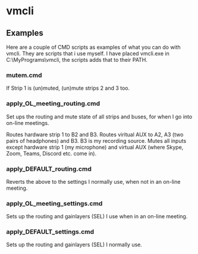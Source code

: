 # vmcli

## Examples
Here are a couple of CMD scripts as examples of what you can do with vmcli.
They are scripts that i use myself.
I have placed vmcli.exe in C:\MyPrograms\vmcli, the scripts adds that to their PATH.

### mutem.cmd

If Strip 1 is (un)muted, (un)mute strips 2 and 3 too.

### apply_OL_meeting_routing.cmd

Set ups the routing and mute state of all strips and buses, for when I go into on-line meetings.

Routes hardware strip 1 to B2 and B3. Routes viritual AUX to A2, A3 (two pairs of headphones) and B3.  B3 is my recording source.
Mutes all inputs except hardware strip 1 (my microphone) and virtual AUX (where Skype, Zoom, Teams, Discord etc. come in).

### apply_DEFAULT_routing.cmd

Reverts the above to the settings I normally use, when not in an on-line meeting.

### apply_OL_meeting_settings.cmd

Sets up the routing and gainlayers (SEL) I use when in an on-line meeting.

### apply_DEFAULT_settings.cmd

Sets up the routing and gainlayers (SEL) I normally use.

